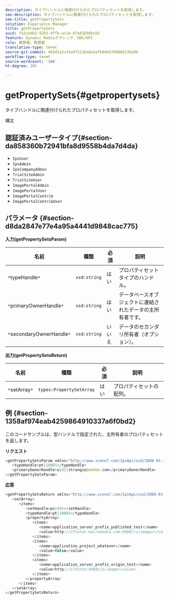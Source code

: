 ```yaml
---
description: タイプハンドルに関連付けられたプロパティセットを取得します。
seo-description: タイプハンドルに関連付けられたプロパティセットを取得します。
seo-title: getPropertySets
solution: Experience Manager
title: getPropertySets
uuid: fa3cadb3-92b3-4ffb-ac1e-87a01b98bcb2
feature: Dynamic Mediaクラシック，SDK/API
role: 開発者，管理者
translation-type: tm+mt
source-git-commit: 469d1a5c43a972116a8a2efb0de5708800130a99
workflow-type: tm+mt
source-wordcount: '106'
ht-degree: 16%

---
```



# getPropertySets{#getpropertysets}

タイプハンドルに関連付けられたプロパティセットを取得します。

構文

## 認証済みユーザータイプ{#section-da858360b72941bfa8d9558b4da7d4da}

* `IpsUser`
* `IpsAdmin`
* `IpsCompanyAdmin`
* `TrialSiteAdmin`
* `TrialSiteUser`
* `ImagePortalAdmin`
* `ImagePortalUser`
* `ImagePortalContrib`
* `ImagePortalContribUser`

## パラメータ {#section-d8da2847e77e4a95a4441d9848cac775}

**入力(getPropertySetsParam)**

| 名前 | 種類 | 必須 | 説明 |
|---|---|---|---|
| `*`typeHandle`*` | `xsd:string` | はい | プロパティセットタイプのハンドル。 |
| `*`primaryOwnerHandle`*` | `xsd:string` | はい | データベースオブジェクトに連結されたデータの主所有者です。 |
| `*`secondaryOwnerHandle`*` | `xsd:string` | いいえ | データのセカンダリ所有者（オプション）。 |

**出力(getPropertySetsReturn)**

| 名前 | 種類 | 必須 | 説明 |
|---|---|---|---|
| `*`setArray`*` | `types:PropertySetArray` | はい | プロパティセットの配列。 |

## 例 {#section-1358af974eab4259864910337a6f0bd2}

このコードサンプルは、型ハンドルで指定された、主所有者のプロパティセットを返します。

**リクエスト**

```java
<getPropertySetsParam xmlns="http://www.scene7.com/IpsApi/xsd/2008-01-15">
   <typeHandle>pt|10801</typeHandle>
   <primaryOwnerHandle>u|41|strangio@adobe.com</primaryOwnerHandle>
</getPropertySetsParam>
```

**応答**

```java
<getPropertySetsReturn xmlns="http://www.scene7.com/IpsApi/xsd/2008-01-15">
   <setArray>
      <items>
         <setHandle>ps|941</setHandle>
         <typeHandle>pt|10801</typeHandle>
         <propertyArray>
            <items>
               <name>application_server_prefix_published_test</name>
               <value>http://s7teton.macromedia.com:8080/is/image/</value>
            </items>
            <items>
               <name>application_project_whatever</name>
               <value>false</value>
            </items>
            <items>
               <name>application_server_prefix_origin_test</name>
               <value>http://s7teton:8080/is/image</value>
            </items>
         </propertyArray>
      </items>
   </setArray>
</getPropertySetsReturn>
```

